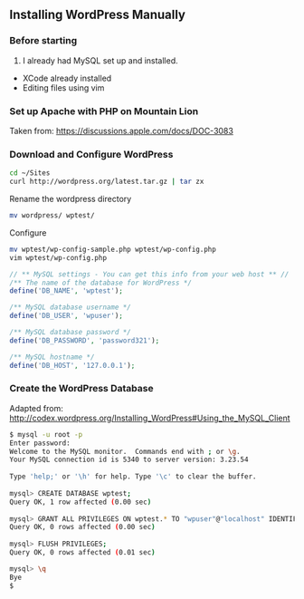 ## Installing WordPress Manually

### Before starting
1. I already had MySQL set up and installed.
* XCode already installed
* Editing files using vim

### Set up Apache with PHP on Mountain Lion
Taken from: https://discussions.apple.com/docs/DOC-3083

### Download and Configure WordPress
````bash
cd ~/Sites
curl http://wordpress.org/latest.tar.gz | tar zx
````

Rename the wordpress directory
````bash
mv wordpress/ wptest/
````

Configure
````bash
mv wptest/wp-config-sample.php wptest/wp-config.php
vim wptest/wp-config.php
````

````php
// ** MySQL settings - You can get this info from your web host ** //
/** The name of the database for WordPress */
define('DB_NAME', 'wptest');

/** MySQL database username */
define('DB_USER', 'wpuser');

/** MySQL database password */
define('DB_PASSWORD', 'password321');

/** MySQL hostname */
define('DB_HOST', '127.0.0.1');
````

### Create the WordPress Database
Adapted from: http://codex.wordpress.org/Installing_WordPress#Using_the_MySQL_Client
````bash
$ mysql -u root -p
Enter password:
Welcome to the MySQL monitor.  Commands end with ; or \g.
Your MySQL connection id is 5340 to server version: 3.23.54
 
Type 'help;' or '\h' for help. Type '\c' to clear the buffer.
 
mysql> CREATE DATABASE wptest;
Query OK, 1 row affected (0.00 sec)
 
mysql> GRANT ALL PRIVILEGES ON wptest.* TO "wpuser"@"localhost" IDENTIFIED BY "password321";
Query OK, 0 rows affected (0.00 sec)
  
mysql> FLUSH PRIVILEGES;
Query OK, 0 rows affected (0.01 sec)

mysql> \q
Bye
$ 
````






